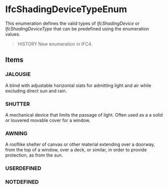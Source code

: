 # IfcShadingDeviceTypeEnum

This enumeration defines the valid types of _IfcShadingDevice_ or _IfcShadingDeviceType_ that can be predefined using the enumeration values.<!-- end of definition -->

> HISTORY  New enumeration in IFC4.

## Items

### JALOUSIE
A blind with adjustable horizontal slats for admitting light and air while excluding direct sun and rain.

### SHUTTER
A mechanical device that limits the passage of light. Often used as a a solid or louvered movable cover for a window.

### AWNING
A rooflike shelter of canvas or other material extending over a doorway, from the top of a window, over a deck, or similar, in order to provide protection, as from the sun.

### USERDEFINED


### NOTDEFINED

